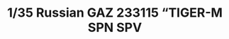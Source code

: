 ---
title: "1/35 Russian GAZ 233115 “TIGER-M SPN SPV"
price: "4300" 
desc: "N/A"
img_path: "/assets/img/MM VS-008.jpg"
brand: "MENG"
available: true
special_offer: false
new: false
soon: false
cat: "010000"
subcat: "011000"
subsubcat: "00"
sifra: "MM VS-008"
---
